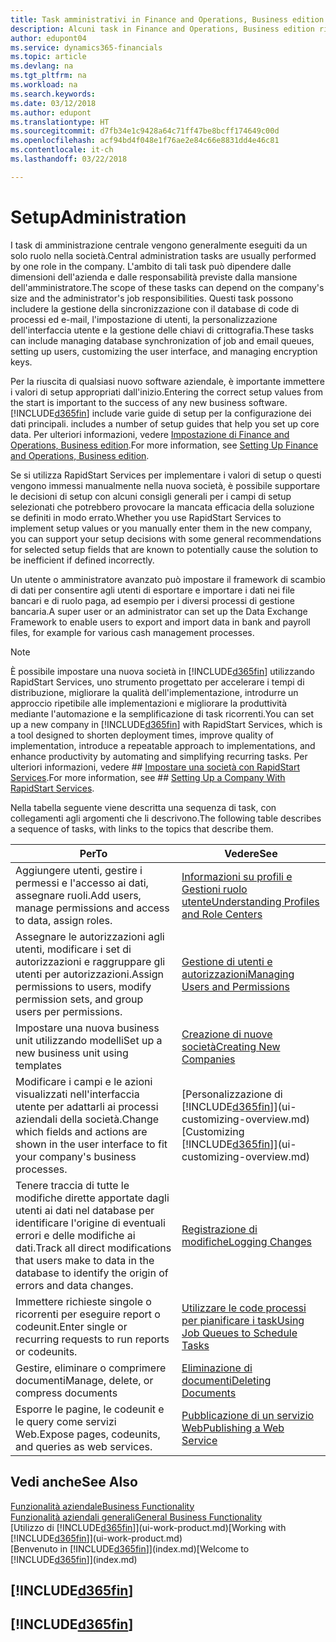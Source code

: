```yaml
---
title: Task amministrativi in Finance and Operations, Business edition | Documenti Microsoft
description: Alcuni task in Finance and Operations, Business edition richiedono l'amministrazione centrale e l'impostazione. In questa sezione, viene fornita una descrizione di tali task e informazioni su come utilizzarli.
author: edupont04
ms.service: dynamics365-financials
ms.topic: article
ms.devlang: na
ms.tgt_pltfrm: na
ms.workload: na
ms.search.keywords: 
ms.date: 03/12/2018
ms.author: edupont
ms.translationtype: HT
ms.sourcegitcommit: d7fb34e1c9428a64c71ff47be8bcff174649c00d
ms.openlocfilehash: acf94bd4f048e1f76ae2e84c66e8831dd4e46c81
ms.contentlocale: it-ch
ms.lasthandoff: 03/22/2018

---
```

# <a name="administration"></a><span data-ttu-id="ad187-104">Setup</span><span class="sxs-lookup"><span data-stu-id="ad187-104">Administration</span></span>
<span data-ttu-id="ad187-105">I task di amministrazione centrale vengono generalmente eseguiti da un solo ruolo nella società.</span><span class="sxs-lookup"><span data-stu-id="ad187-105">Central administration tasks are usually performed by one role in the company.</span></span> <span data-ttu-id="ad187-106">L'ambito di tali task può dipendere dalle dimensioni dell'azienda e dalle responsabilità previste dalla mansione dell'amministratore.</span><span class="sxs-lookup"><span data-stu-id="ad187-106">The scope of these tasks can depend on the company's size and the administrator's job responsibilities.</span></span> <span data-ttu-id="ad187-107">Questi task possono includere la gestione della sincronizzazione con il database di code di processi ed e-mail, l'impostazione di utenti, la personalizzazione dell'interfaccia utente e la gestione delle chiavi di crittografia.</span><span class="sxs-lookup"><span data-stu-id="ad187-107">These tasks can include managing database synchronization of job and email queues, setting up users, customizing the user interface, and managing encryption keys.</span></span>  

<span data-ttu-id="ad187-108">Per la riuscita di qualsiasi nuovo software aziendale, è importante immettere i valori di setup appropriati dall'inizio.</span><span class="sxs-lookup"><span data-stu-id="ad187-108">Entering the correct setup values from the start is important to the success of any new business software.</span></span> [!INCLUDE[d365fin](includes/d365fin_md.md)]<span data-ttu-id="ad187-109"> include varie guide di setup per la configurazione dei dati principali.</span><span class="sxs-lookup"><span data-stu-id="ad187-109"> includes a number of setup guides that help you set up core data.</span></span> <span data-ttu-id="ad187-110">Per ulteriori informazioni, vedere [Impostazione di Finance and Operations, Business edition](setup.md).</span><span class="sxs-lookup"><span data-stu-id="ad187-110">For more information, see [Setting Up Finance and Operations, Business edition](setup.md).</span></span>

<span data-ttu-id="ad187-111">Se si utilizza RapidStart Services per implementare i valori di setup o questi vengono immessi manualmente nella nuova società, è possibile supportare le decisioni di setup con alcuni consigli generali per i campi di setup selezionati che potrebbero provocare la mancata efficacia della soluzione se definiti in modo errato.</span><span class="sxs-lookup"><span data-stu-id="ad187-111">Whether you use RapidStart Services to implement setup values or you manually enter them in the new company, you can support your setup decisions with some general recommendations for selected setup fields that are known to potentially cause the solution to be inefficient if defined incorrectly.</span></span>  

<span data-ttu-id="ad187-112">Un utente o amministratore avanzato può impostare il framework di scambio di dati per consentire agli utenti di esportare e importare i dati nei file bancari e di ruolo paga, ad esempio per i diversi processi di gestione bancaria.</span><span class="sxs-lookup"><span data-stu-id="ad187-112">A super user or an administrator can set up the Data Exchange Framework to enable users to export and import data in bank and payroll files, for example for various cash management processes.</span></span>

> [!NOTE]
> <span data-ttu-id="ad187-113">È possibile impostare una nuova società in [!INCLUDE[d365fin](includes/d365fin_md.md)] utilizzando RapidStart Services, uno strumento progettato per accelerare i tempi di distribuzione, migliorare la qualità dell'implementazione, introdurre un approccio ripetibile alle implementazioni e migliorare la produttività mediante l'automazione e la semplificazione di task ricorrenti.</span><span class="sxs-lookup"><span data-stu-id="ad187-113">You can set up a new company in [!INCLUDE[d365fin](includes/d365fin_md.md)] with RapidStart Services, which is a tool designed to shorten deployment times, improve quality of implementation, introduce a repeatable approach to implementations, and enhance productivity by automating and simplifying recurring tasks.</span></span> <span data-ttu-id="ad187-114">Per ulteriori informazioni, vedere ## [Impostare una società con RapidStart Services](admin-set-up-a-company-with-rapidstart.md).</span><span class="sxs-lookup"><span data-stu-id="ad187-114">For more information, see ## [Setting Up a Company With RapidStart Services](admin-set-up-a-company-with-rapidstart.md).</span></span>

<span data-ttu-id="ad187-115">Nella tabella seguente viene descritta una sequenza di task, con collegamenti agli argomenti che li descrivono.</span><span class="sxs-lookup"><span data-stu-id="ad187-115">The following table describes a sequence of tasks, with links to the topics that describe them.</span></span>   

|<span data-ttu-id="ad187-116">**Per**</span><span class="sxs-lookup"><span data-stu-id="ad187-116">**To**</span></span>|<span data-ttu-id="ad187-117">**Vedere**</span><span class="sxs-lookup"><span data-stu-id="ad187-117">**See**</span></span>|  
|------------|-------------|  
|<span data-ttu-id="ad187-118">Aggiungere utenti, gestire i permessi e l'accesso ai dati, assegnare ruoli.</span><span class="sxs-lookup"><span data-stu-id="ad187-118">Add users, manage permissions and access to data, assign roles.</span></span>|[<span data-ttu-id="ad187-119">Informazioni su profili e Gestioni ruolo utente</span><span class="sxs-lookup"><span data-stu-id="ad187-119">Understanding Profiles and Role Centers</span></span>](admin-users-profiles-roles.md)|  
|<span data-ttu-id="ad187-120">Assegnare le autorizzazioni agli utenti, modificare i set di autorizzazioni e raggruppare gli utenti per autorizzazioni.</span><span class="sxs-lookup"><span data-stu-id="ad187-120">Assign permissions to users, modify permission sets, and group users per permissions.</span></span>|[<span data-ttu-id="ad187-121">Gestione di utenti e autorizzazioni</span><span class="sxs-lookup"><span data-stu-id="ad187-121">Managing Users and Permissions</span></span>](ui-how-users-permissions.md)|
|<span data-ttu-id="ad187-122">Impostare una nuova business unit utilizzando modelli</span><span class="sxs-lookup"><span data-stu-id="ad187-122">Set up a new business unit using templates</span></span>|[<span data-ttu-id="ad187-123">Creazione di nuove società</span><span class="sxs-lookup"><span data-stu-id="ad187-123">Creating New Companies</span></span>](about-new-company.md)|
| <span data-ttu-id="ad187-124">Modificare i campi e le azioni visualizzati nell'interfaccia utente per adattarli ai processi aziendali della società.</span><span class="sxs-lookup"><span data-stu-id="ad187-124">Change which fields and actions are shown in the user interface to fit your company's business processes.</span></span> |<span data-ttu-id="ad187-125">[Personalizzazione di [!INCLUDE[d365fin](includes/d365fin_md.md)]](ui-customizing-overview.md)</span><span class="sxs-lookup"><span data-stu-id="ad187-125">[Customizing [!INCLUDE[d365fin](includes/d365fin_md.md)]](ui-customizing-overview.md)</span></span> |
|<span data-ttu-id="ad187-126">Tenere traccia di tutte le modifiche dirette apportate dagli utenti ai dati nel database per identificare l'origine di eventuali errori e delle modifiche ai dati.</span><span class="sxs-lookup"><span data-stu-id="ad187-126">Track all direct modifications that users make to data in the database to identify the origin of errors and data changes.</span></span>|[<span data-ttu-id="ad187-127">Registrazione di modifiche</span><span class="sxs-lookup"><span data-stu-id="ad187-127">Logging Changes</span></span>](across-log-changes.md)|  
|<span data-ttu-id="ad187-128">Immettere richieste singole o ricorrenti per eseguire report o codeunit.</span><span class="sxs-lookup"><span data-stu-id="ad187-128">Enter single or recurring requests to run reports or codeunits.</span></span>|[<span data-ttu-id="ad187-129">Utilizzare le code processi per pianificare i task</span><span class="sxs-lookup"><span data-stu-id="ad187-129">Using Job Queues to Schedule Tasks</span></span>](admin-job-queues-schedule-tasks.md)|  
|<span data-ttu-id="ad187-130">Gestire, eliminare o comprimere documenti</span><span class="sxs-lookup"><span data-stu-id="ad187-130">Manage, delete, or compress documents</span></span>|[<span data-ttu-id="ad187-131">Eliminazione di documenti</span><span class="sxs-lookup"><span data-stu-id="ad187-131">Deleting Documents</span></span>](admin-manage-documents.md)|  
|<span data-ttu-id="ad187-132">Esporre le pagine, le codeunit e le query come servizi Web.</span><span class="sxs-lookup"><span data-stu-id="ad187-132">Expose pages, codeunits, and queries as web services.</span></span>|[<span data-ttu-id="ad187-133">Pubblicazione di un servizio Web</span><span class="sxs-lookup"><span data-stu-id="ad187-133">Publishing a Web Service</span></span>](across-how-publish-web-service.md)|

## <a name="see-also"></a><span data-ttu-id="ad187-134">Vedi anche</span><span class="sxs-lookup"><span data-stu-id="ad187-134">See Also</span></span>
[<span data-ttu-id="ad187-135">Funzionalità aziendale</span><span class="sxs-lookup"><span data-stu-id="ad187-135">Business Functionality</span></span>](madeira-business-functionality.md)  
[<span data-ttu-id="ad187-136">Funzionalità aziendali generali</span><span class="sxs-lookup"><span data-stu-id="ad187-136">General Business Functionality</span></span>](ui-across-business-areas.md)  
<span data-ttu-id="ad187-137">[Utilizzo di [!INCLUDE[d365fin](includes/d365fin_md.md)]](ui-work-product.md)</span><span class="sxs-lookup"><span data-stu-id="ad187-137">[Working with [!INCLUDE[d365fin](includes/d365fin_md.md)]](ui-work-product.md)</span></span>  
<span data-ttu-id="ad187-138">[Benvenuto in [!INCLUDE[d365fin](includes/d365fin_md.md)]](index.md)</span><span class="sxs-lookup"><span data-stu-id="ad187-138">[Welcome to [!INCLUDE[d365fin](includes/d365fin_md.md)]](index.md)</span></span>  

## [!INCLUDE[d365fin](includes/free_trial_md.md)]  
## [!INCLUDE[d365fin](includes/training_link_md.md)]

